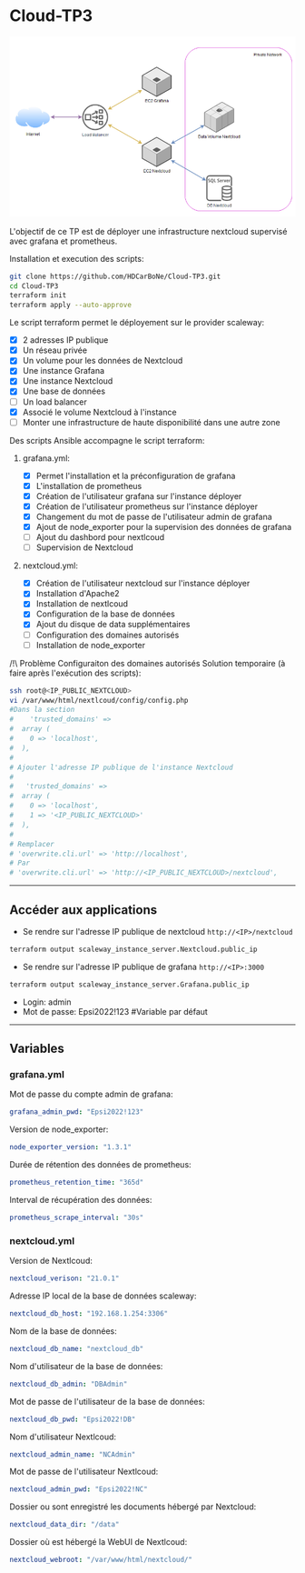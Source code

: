 # Cloud-TP3

![](./schéma.png)

L'objectif de ce TP est de déployer une infrastructure nextcloud supervisé avec grafana et prometheus.

Installation et execution des scripts:

```bash
git clone https://github.com/HDCarBoNe/Cloud-TP3.git
cd Cloud-TP3
terraform init
terraform apply --auto-approve
```

Le script terraform permet le déployement sur le provider scaleway:
- [x] 2 adresses IP publique
- [x] Un réseau privée
- [x] Un volume pour les données de Nextcloud
- [x] Une instance Grafana
- [x] Une instance Nextcloud
- [x] Une base de données
- [ ] Un load balancer
- [x] Associé le volume Nextcloud à l'instance
- [ ] Monter une infrastructure de haute disponibilité dans une autre zone

Des scripts Ansible accompagne le script terraform:

1. grafana.yml:
    
    - [x] Permet l'installation et la préconfiguration de grafana
    - [x] L'installation de prometheus
    - [x] Création de l'utilisateur grafana sur l'instance déployer
    - [x] Création de l'utilisateur prometheus sur l'instance déployer
    - [x] Changement du mot de passe de l'utilisateur admin de grafana
    - [x] Ajout de node_exporter pour la supervision des données de grafana
    - [ ] Ajout du dashbord pour nextlcoud
    - [ ] Supervision de Nextcloud
2. nextcloud.yml:
    
    - [x] Création de l'utilisateur nextcloud sur l'instance déployer
    - [x] Installation d'Apache2
    - [x] Installation de nextlcoud  
    - [x] Configuration de la base de données
    - [x] Ajout du disque de data supplémentaires
    - [ ] Configuration des domaines autorisés 
    - [ ] Installation de node_exporter

/!\ Problème Configuraiton des domaines autorisés
Solution temporaire (à faire après l'exécution des scripts):
```bash
ssh root@<IP_PUBLIC_NEXTCLOUD>
vi /var/www/html/nextlcoud/config/config.php
#Dans la section
#    'trusted_domains' =>
#  array (
#    0 => 'localhost',
#  ),
#
# Ajouter l'adresse IP publique de l'instance Nextcloud
#
#   'trusted_domains' =>
#  array (
#    0 => 'localhost',
#    1 => '<IP_PUBLIC_NEXTCLOUD>'
#  ),
#
# Remplacer
# 'overwrite.cli.url' => 'http://localhost',
# Par
# 'overwrite.cli.url' => 'http://<IP_PUBLIC_NEXTCLOUD>/nextcloud',

```

---
## Accéder aux applications

- Se rendre sur l'adresse IP publique de nextcloud `http://<IP>/nextcloud`
```bash
terraform output scaleway_instance_server.Nextcloud.public_ip
```

- Se rendre sur l'adresse IP publique de grafana `http://<IP>:3000`
```bash
terraform output scaleway_instance_server.Grafana.public_ip
```

- Login: admin
- Mot de passe: Epsi2022!123 #Variable par défaut

---

## Variables

### grafana.yml

Mot de passe du compte admin de grafana:
```yml
grafana_admin_pwd: "Epsi2022!123"
```

Version de node_exporter:
```yml
node_exporter_version: "1.3.1"
```

Durée de rétention des données de prometheus:
```yml
prometheus_retention_time: "365d"
```

Interval de récupération des données:
```yml
prometheus_scrape_interval: "30s"
```

### nextcloud.yml

Version de Nextlcoud:
```yml
nextcloud_verison: "21.0.1"
```

Adresse IP local de la base de données scaleway:
```yml
nextcloud_db_host: "192.168.1.254:3306"
```

Nom de la base de données:
```yml
nextcloud_db_name: "nextcloud_db"
```

Nom d'utilisateur de la base de données:
```yml
nextcloud_db_admin: "DBAdmin"
```

Mot de passe de l'utilisateur de la base de données:
```yml
nextcloud_db_pwd: "Epsi2022!DB"
```

Nom d'utilisateur Nextlcoud:
```yml
nextcloud_admin_name: "NCAdmin"
```

Mot de passe de l'utilisateur Nextlcoud:
```yml
nextcloud_admin_pwd: "Epsi2022!NC"
```

Dossier ou sont enregistré les documents hébergé par Nextcloud:
```yml
nextcloud_data_dir: "/data"
```

Dossier où est hébergé la WebUI de Nextlcoud:
```yml
nextcloud_webroot: "/var/www/html/nextcloud/"
```
